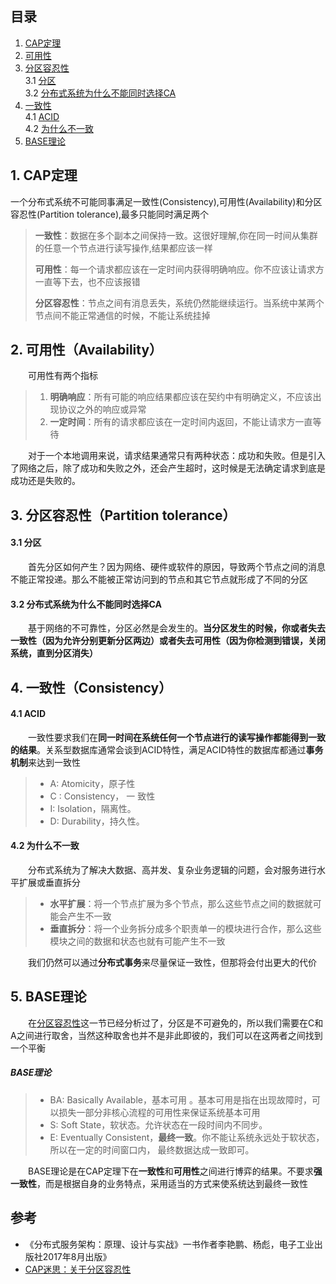 ## 目录
1. [CAP定理]()
2. [可用性]()
3. [分区容忍性]()  
  3.1 [分区]()  
  3.2 [分布式系统为什么不能同时选择CA]()  
4. [一致性]()  
  4.1 [ACID]()  
  4.2 [为什么不一致]()  
5. [BASE理论]()

## 1. CAP定理
一个分布式系统不可能同事满足一致性(Consistency),可用性(Availability)和分区容忍性(Partition tolerance),最多只能同时满足两个

>**一致性**：数据在多个副本之间保持一致。这很好理解,你在同一时间从集群的任意一个节点进行读写操作,结果都应该一样
>
>**可用性**：每一个请求都应该在一定时间内获得明确响应。你不应该让请求方一直等下去，也不应该报错
>
>**分区容忍性**：节点之间有消息丢失，系统仍然能继续运行。当系统中某两个节点间不能正常通信的时候，不能让系统挂掉

## 2. 可用性（Availability）
  &emsp;&emsp;可用性有两个指标
>1. **明确响应**：所有可能的响应结果都应该在契约中有明确定义，不应该出现协议之外的响应或异常
>2. **一定时间**：所有的请求都应该在一定时间内返回，不能让请求方一直等待

  &emsp;&emsp;对于一个本地调用来说，请求结果通常只有两种状态：成功和失败。但是引入了网络之后，除了成功和失败之外，还会产生超时，这时候是无法确定请求到底是成功还是失败的。

## 3. 分区容忍性（Partition tolerance）
#### 3.1 分区
&emsp;&emsp;首先分区如何产生？因为网络、硬件或软件的原因，导致两个节点之间的消息不能正常投递。那么不能被正常访问到的节点和其它节点就形成了不同的分区
#### 3.2 分布式系统为什么不能同时选择CA
&emsp;&emsp;基于网络的不可靠性，分区必然是会发生的。**当分区发生的时候，你或者失去一致性（因为允许分别更新分区两边）或者失去可用性（因为你检测到错误，关闭系统，直到分区消失）**

## 4. 一致性（Consistency）

#### 4.1 ACID
&emsp;&emsp;一致性要求我们在**同一时间在系统任何一个节点进行的读写操作都能得到一致的结果**。关系型数据库通常会谈到ACID特性，满足ACID特性的数据库都通过**事务机制**来达到一致性
>* A: Atomicity，原子性 
>* C : Consistency， 一 致性
>* I: Isolation，隔离性。
>* D: Durability，持久性。

#### 4.2 为什么不一致
  &emsp;&emsp;分布式系统为了解决大数据、高并发、复杂业务逻辑的问题，会对服务进行水平扩展或垂直拆分
>* **水平扩展**：将一个节点扩展为多个节点，那么这些节点之间的数据就可能会产生不一致
>* **垂直拆分**：将一个业务拆分成多个职责单一的模块进行合作，那么这些模块之间的数据和状态也就有可能产生不一致

&emsp;&emsp;我们仍然可以通过**分布式事务**来尽量保证一致性，但那将会付出更大的代价

## 5. BASE理论
  &emsp;&emsp;在[分区容忍性]()这一节已经分析过了，分区是不可避免的，所以我们需要在C和A之间进行取舍，当然这种取舍也并不是非此即彼的，我们可以在这两者之间找到一个平衡

##### **BASE理论**
>* BA: Basically Available，基本可用 。基本可用是指在出现故障时，可以损失一部分非核心流程的可用性来保证系统基本可用
>* S: Soft State，软状态。允许状态在一段时间内不同步。
>* E: Eventually Consistent，**最终一致**。你不能让系统永远处于软状态，所以在一定的时间窗口内， 最终数据达成一致即可。

&emsp;&emsp;BASE理论是在CAP定理下在**一致性**和**可用性**之间进行博弈的结果。不要求**强一致性**，而是根据自身的业务特点，采用适当的方式来使系统达到最终一致性

## 参考
* 《分布式服务架构：原理、设计与实战》一书作者李艳鹏、杨彪，电子工业出版社2017年8月出版》
* [CAP迷思：关于分区容忍性](http://zzyongx.github.io/blogs/cap-confusion-problems-with-partition-tolerance.html)




